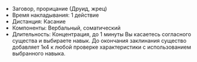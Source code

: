 * Заговор, прорицание (Друид, жрец) 
* Время накладывания: 1 действие 
* Дистанция: Касание 
* Компоненты: Вербальный, соматический 
* Длительность: Концентрация, до 1 минуты 
Вы касаетесь согласного существа и выбираете навык. До окончания заклинания существо добавляет 1к4 к любой проверке характеристики с использованием выбранного навыка.